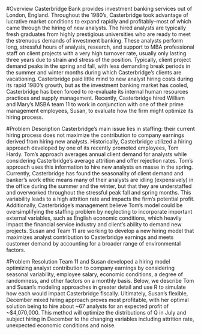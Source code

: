 #Overview
Casterbridge Bank provides investment banking services out of London, England. Throughout the 1980’s, Casterbridge took advantage of lucrative market conditions to expand rapidly and profitably–most of which came through the hiring of new analysts. The hired analysts are typically fresh graduates from highly prestigious universities who are ready to meet the strenuous demands of investment banking. These analysts perform long, stressful hours of analysis, research, and support to MBA professional staff on client projects with a very high turnover rate, usually only lasting three years due to strain and stress of the position. Typically, client project demand peaks in the spring and fall, with less demanding break periods in the summer and winter months during which Casterbridge’s clients are vacationing. Casterbridge paid little mind to new analyst hiring costs during its rapid 1980’s growth, but as the investment banking market has cooled, Casterbridge has been forced to re-evaluate its internal human resources practices and supply management. Recently, Casterbridge hired William and Mary’s MSBA team 11 to work in conjunction with one of their prime management employees, Susan, to evaluate how the firm might optimize its hiring process.

#Problem Description
Casterbridge’s main issue lies in staffing: their current hiring process does not maximize the contribution to company earnings derived from hiring new analysts. Historically, Casterbridge utilized a hiring approach developed by one of its recently promoted employees, Tom Hardy. Tom’s approach averages annual client demand for analysts while considering Casterbridge’s average attrition and offer rejection rates. Tom’s approach uses this information to hire new analysts en masse in the spring. Currently, Casterbridge has found the seasonality of client demand and banker’s work ethic means many of their analysts are idling (expensively) in the office during the summer and the winter, but that they are understaffed and overworked throughout the stressful peak fall and spring months. This variability leads to a high attrition rate and impacts the firm’s potential profit. Additionally, Casterbridge’s management believe Tom’s model could be oversimplifying the staffing problem by neglecting to incorporate important external variables, such as English economic conditions, which heavily impact the financial service industry and client’s ability to demand new projects. Susan and Team 11 are working to develop a new hiring model that maximizes analyst contribution to Casterbridge earnings and meets customer demand by accounting for a broader range of environmental factors.

#Problem Resolution
Team 11 and Susan developed a hiring model optimizing analyst contribution to company earnings by considering seasonal variability, employee salary, economic conditions, a degree of randomness, and other factors on a monthly basis. Below, we describe Tom and Susan’s modeling approaches in greater detail and use R to simulate how each would impact Casterbridge fiscally. Ultimately, Susan’s flexible, December mixed hiring approach proves most profitable, with her optimal solution being to hire about ~67 analysts for an expected profit of ~$4,070,000. This method will optimize the distributions of Q in July and subject hiring in December to the changing variables including attrition rate, unexpected economic conditions and noise.
